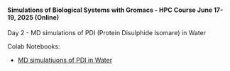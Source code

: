 #### Simulations of Biological Systems with Gromacs - HPC Course June 17-19, 2025 (Online)

Day 2 - MD simulations of PDI (Protein Disulphide Isomare) in Water


Colab Notebooks:


* [MD simulatiuons of PDI in Water](https://colab.research.google.com/drive/1lVawchvGVwwOqto6MMhJpUXKB5iQtBcs?usp=sharing)


